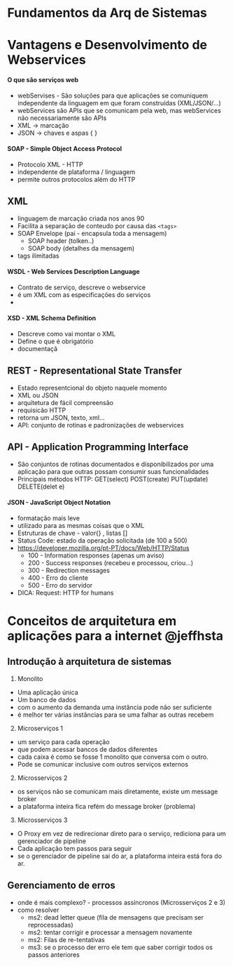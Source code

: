 # Fundamentos da Arq de Sistemas

# Vantagens e Desenvolvimento de Webservices

#### O que são serviços web
- webServises - São soluções para que aplicações se comuniquem independente da linguagem em que foram construídas (XML/JSON/...)
- webServices são APIs que se comunicam pela web, mas webServices não necessariamente são APIs
- XML -> marcação <tags>
- JSON -> chaves e aspas { }
  
#### SOAP - Simple Object Access Protocol
- Protocolo XML - HTTP
- independente de plataforma / linguagem 
- permite outros protocolos além do HTTP

## XML
- linguagem de marcação criada nos anos 90
- Facilita a separação de conteudo por causa das ``<tags>``
- SOAP Envelope (pai - encapsula toda a mensagem)
  - SOAP header (tolken..)
  - SOAP body (detalhes da mensagem)
- tags ilimitadas

#### WSDL - Web Services Description Language

- Contrato de serviço, descreve o webservice
- é um XML com as especificações do serviços
- 
#### XSD - XML Schema Definition
- Descreve como vai montar o XML
- Define o que é obrigatório
- documentaçã

## REST - Representational State Transfer
- Estado representcional do objeto naquele momento
- XML ou JSON
- arquitetura de fácil compreensão
- requisicão HTTP
- retorna um JSON, texto, xml...
- API: conjunto de rotinas e padronizações de webservices

## API - Application Programming Interface
- São conjuntos de rotinas documentados e disponibilizados por uma aplicação para que outras possam consumir suas funcionalidades
- Principais métodos HTTP: GET(select) POST(create) PUT(update) DELETE(delet e)


#### JSON - JavaScript Object Notation
- formatação mais leve
- utilizado para as mesmas coisas que o XML
- Estruturas de chave - valor{} , listas []
- Status Code: estado da operação solicitada (de 100 a 500)
- https://developer.mozilla.org/pt-PT/docs/Web/HTTP/Status
  - 100 - Information responses (apenas um aviso)
  - 200 - Success responses (recebeu e processou, criou...)
  - 300 - Redirection messages
  - 400 - Erro do cliente
  - 500 - Erro do servidor
- DICA: Request: HTTP for humans
  
  
# Conceitos de arquitetura em aplicações para a internet @jeffhsta

## Introdução à arquitetura de sistemas

1. Monolito
  - Uma aplicação única
  - Um banco de dados
  - com o aumento da demanda uma instância pode não ser suficiente
  - é melhor ter várias instâncias para se uma falhar as outras recebem
2. Microserviços 1
  - um serviço para cada operação
  - que podem acessar bancos de dados diferentes
  - cada caixa é como se fosse 1 monolito que conversa com o outro.
  - Pode se comunicar inclusive com outros serviços externos
2. Microsserviços 2
  - os serviços não se comunicam mais diretamente, existe um message broker
  - a plataforma inteira fica refém do message broker (problema)
3. Microsserviços 3
  - O Proxy em vez de redirecionar direto para o serviço, rediciona para um gerenciador de pipeline
  - Cada aplicação tem passos para seguir
  - se o gerenciador de pipeline sai do ar, a plataforma inteira está fora do ar.

## Gerenciamento de erros
- onde é mais complexo? - processos assíncronos (Microsserviços 2 e 3)
- como resolver 
  - ms2: dead letter queue (fila de mensagens que precisam ser reprocessadas)
  - ms2: tentar corrigir e processar a mensagem novamente
  - ms2: Filas de re-tentativas
  - ms3: se o processo der erro ele tem que saber corrigir todos os passos anteriores
  

